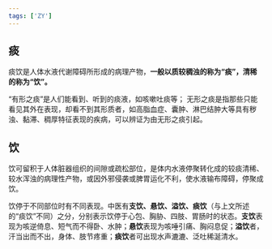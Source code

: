 ```yaml
---
tags: ['ZY']
---
```


## 痰
痰饮是人体水液代谢障碍所形成的病理产物，**一般以质较稠浊的称为“痰”，清稀的称为“饮”。**

“有形之痰”是人们能看到、听到的痰液，如咳嗽吐痰等；
无形之痰是指那些只能看见其外在表现，却看不到其形质者，如高脂血症、囊肿、淋巴结肿大等具有秽浊、黏滞、稠厚特征表现的疾病，可以辨证为由无形之痰引起。

## 饮

饮可留积于人体脏器组织的间隙或疏松部位，是体内水液停聚转化成的较痰清稀、较水浑浊的病理性产物，或因外邪侵袭或脾胃运化不利，使水液输布障碍，停聚成饮。

饮停于不同部位时有不同表现。中医有**支饮、悬饮、溢饮、痰饮**（与上文所述的“痰饮”不同）之分，分别表示饮停于心包、胸胁、四肢、胃肠时的状态。**支饮**表现为咳逆倚息、短气而不得卧、水肿；**悬饮**表现为咳唾引痛、胸闷息促；**溢饮**者，汗当出而不出，身体、肢节疼重；**痰饮**者可出现水声漉漉、泛吐稀涎清水。





























